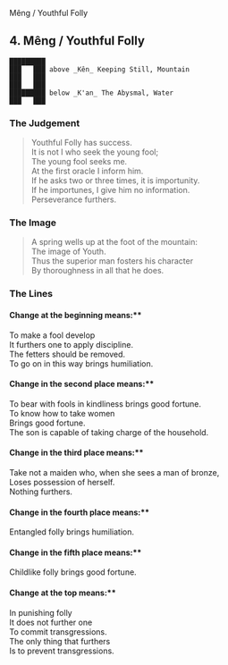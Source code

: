 Mêng / Youthful Folly
## 4. Mêng / Youthful Folly
    █████████
    ███   ███ above _Kên_ Keeping Still, Mountain  
    ███   ███
    ███   ███
    █████████ below _K'an_ The Abysmal, Water  
    ███   ███
### The Judgement
> Youthful Folly has success.  
 It is not I who seek the young fool;  
 The young fool seeks me.  
 At the first oracle I inform him.  
 If he asks two or three times, it is importunity.  
 If he importunes, I give him no information.  
 Perseverance furthers.
### The Image
> A spring wells up at the foot of the mountain:  
 The image of Youth.  
 Thus the superior man fosters his character  
 By thoroughness in all that he does.
### The Lines

#### Change at the beginning means:**  
 To make a fool develop  
 It furthers one to apply discipline.  
 The fetters should be removed.  
 To go on in this way brings humiliation.
#### Change in the second place means:**  
 To bear with fools in kindliness brings good fortune.  
 To know how to take women  
 Brings good fortune.  
 The son is capable of taking charge of the household.
#### Change in the third place means:**  
 Take not a maiden who, when she sees a man of bronze,  
 Loses possession of herself.  
 Nothing furthers.
#### Change in the fourth place means:**  
 Entangled folly brings humiliation.
#### Change in the fifth place means:**  
 Childlike folly brings good fortune.
#### Change at the top means:**  
 In punishing folly  
 It does not further one  
 To commit transgressions.  
 The only thing that furthers  
 Is to prevent transgressions.



